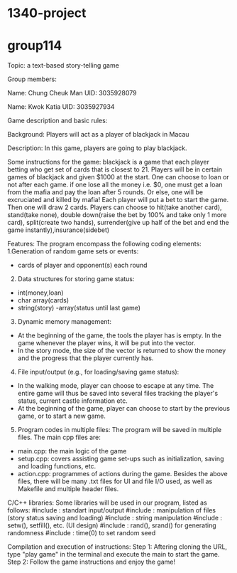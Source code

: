 # 1340-project
# group114

Topic: a text-based story-telling game

Group members:

Name: Chung Cheuk Man
UID: 3035928079

Name: Kwok Katia
UID: 3035927934

Game description and basic rules:

Background: Players will act as a player of blackjack in Macau 

Description: In this game, players are going to play blackjack.

Some instructions for the game: 
blackjack is a game that each player betting who get set of cards that is closest to 21. 
Players will be in certain games of blackjack and given $1000 at the start.
One can choose to loan or not after each game.
if one lose all the money i.e. $0, one must get a loan from the mafia and pay the loan after 5 rounds. Or else, one will be excruciated and killed by mafia!
Each player will put a bet to start the game. Then one will draw 2 cards.
Players can choose to hit(take another card), stand(take none), double down(raise the bet by 100% and take only 1 more card), split(create two hands), surrender(give up half of the bet and end the game instantly),insurance(sidebet)



Features:
The program encompass the following coding elements:
1.Generation of random game sets or events:
- cards of player and opponent(s) each round


2. Data structures for storing game status:
- int(money,loan)
- char array(cards)
- string(story)
-array(status until last game)


3. Dynamic memory management:
- At the beginning of the game,  the tools the player has is empty. In the game whenever the player wins, it will be put into the vector. 
- In the story mode, the size of the vector is returned to show the money and the progress that the player currently has.

4. File input/output (e.g., for loading/saving game status):
- In the walking mode, player can choose to escape at any time. The entire game will thus be saved into several files tracking the player's status, current castle information etc.
- At the beginning of the game, player can choose to start by the previous game, or to start a new game.

5. Program codes in multiple files:
The program will be saved in multiple files. The main cpp files are:
- main.cpp: the main logic of the game
- setup.cpp: covers assisting game set-ups such as initialization, saving and loading functions, etc.
- action.cpp: programmes of actions during the game.
Besides the above files, there will be many .txt files for UI and file I/O used, as well as Makefile and multiple header files.

C/C++ libraries:
Some libraries will be used in our program, listed as follows:
#include <iostream>: standart input/output
#include <fstream>: manipulation of files (story status saving and loading)
#include <string>: string manipulation
#include <iomanip>: setw(), setfill(), etc. (UI design)
#include <cstdlib>: rand(), srand() for generating randomness 
#include <ctime>: time(0) to set random seed
  
Compilation and execution of instructions:
Step 1: Aftering cloning the URL, type "play game" in the terminal and execute the main to start the game. 
Step 2: Follow the game instructions and enjoy the game!

